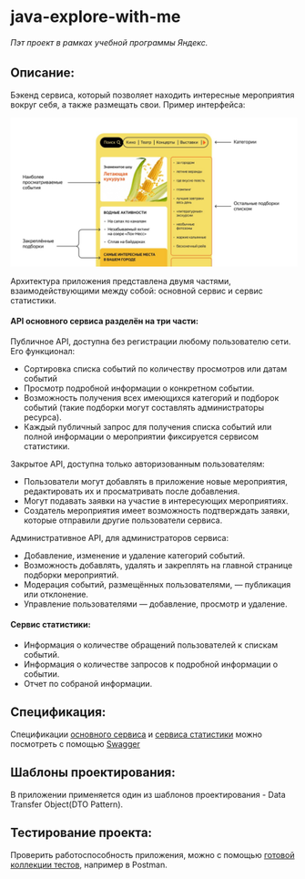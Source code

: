 # java-explore-with-me
###### Пэт проект в рамках учебной программы Яндекс.

## Описание:

Бэкенд сервиса, который позволяет находить интересные мероприятия вокруг себя, а также размещать свои. Пример интерфейса:

![Alt text](JavaExploreWithMe.jpg)

Архитектура приложения представлена двумя частями, взаимодействующими между собой: основной сервис и сервис статистики. 

#### API основного сервиса разделён на три части:

Публичное API, доступна без регистрации любому пользователю сети. Его функционал:
* Сортировка списка событий по количеству просмотров или датам событий
* Просмотр подробной информации о конкретном событии.
* Возможность получения всех имеющихся категорий и подборок событий (такие подборки могут составлять администраторы ресурса).
* Каждый публичный запрос для получения списка событий или полной информации о мероприятии фиксируется сервисом статистики.

Закрытое API, доступна только авторизованным пользователям:
* Пользователи могут добавлять в приложение новые мероприятия, редактировать их и просматривать после добавления.
* Могут подавать заявки на участие в интересующих мероприятиях.
* Создатель мероприятия имеет возможность подтверждать заявки, которые отправили другие пользователи сервиса.

Административное API, для администраторов сервиса:
* Добавление, изменение и удаление категорий событий.
* Возможность добавлять, удалять и закреплять на главной странице подборки мероприятий.
* Модерация событий, размещённых пользователями, — публикация или отклонение.
* Управление пользователями — добавление, просмотр и удаление.

#### Сервис статистики:
* Информация о количестве обращений пользователей к спискам событий. 
* Информация о количестве запросов к подробной информации о событии. 
* Отчет по собраной информации.

## Спецификация:

Спецификации [основного сервиса](https://raw.githubusercontent.com/yandex-praktikum/java-explore-with-me/main/ewm-main-service-spec.json) и [сервиса статистики](https://raw.githubusercontent.com/yandex-praktikum/java-explore-with-me/main/ewm-stats-service-spec.json) можно посмотреть с помощью [Swagger](https://editor-next.swagger.io)

## Шаблоны проектирования:

В приложении применяется один из шаблонов проектирования -  Data Transfer Object(DTO Pattern).

## Тестирование проекта:

Проверить работоспособность приложения, можно с помощью [готовой коллекции тестов](), например в Postman.
